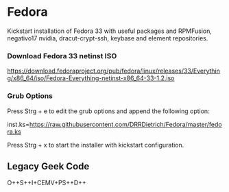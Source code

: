 # Fedora

Kickstart installation of Fedora 33 with useful packages and RPMFusion, negativo17 nvidia, dracut-crypt-ssh, keybase and element repositories.

### Download Fedora 33 netinst ISO 

https://download.fedoraproject.org/pub/fedora/linux/releases/33/Everything/x86_64/iso/Fedora-Everything-netinst-x86_64-33-1.2.iso

### Grub Options

Press Strg + e to edit the grub options and append the following option:

inst.ks=https://raw.githubusercontent.com/DRRDietrich/Fedora/master/fedora.ks

Press Strg + x to start the installer with kickstart configuration.

## Legacy Geek Code

O++S++I+CEMV+PS++D++
